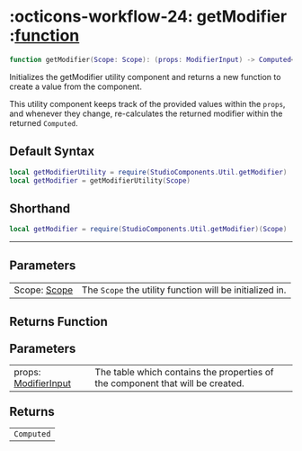 <h1 class="api-header" markdown>
    <span class="api-icon" markdown>:octicons-workflow-24:</span>
    <span class="api-title">getModifier</span>
    <span class="api-type">:</span><a href="https://create.roblox.com/docs/luau/functions" class="api-type">function</a>
</h1>

```lua
function getModifier(Scope: Scope): (props: ModifierInput) -> Computed<any>
```
Initializes the getModifier utility component and returns a new function to create a value from the component.

This utility component keeps track of the provided values within the `props`, and whenever they change, re-calculates the returned modifier within the returned `Computed`.


## Default Syntax

```lua
local getModifierUtility = require(StudioComponents.Util.getModifier)
local getModifier = getModifierUtility(Scope)
```

## Shorthand

```lua
local getModifier = require(StudioComponents.Util.getModifier)(Scope)
```

-----

## Parameters
<span markdown>
    <div class="md-typeset__table">
        <table>
            <tbody>
                <tr>
                    <td class="api-param-highlight">Scope: <a href="">Scope</a></td>
                    <td>The <code>Scope</code> the utility function will be initialized in.</td>
                </tr>
            </tbody>
        </table>
    </div>
</span>

## Returns Function
<span markdown>
    <div class="md-typeset__table" id="api-returns-function-table">
        <h2 style="margin: 1.1em 0 .64em">Parameters</h2>
        <table>
            <tbody>
                <tr>
                    <td class="api-param-highlight">props: <a href="../../../types/util/getModifier">ModifierInput</a></td>
                    <td>The table which contains the properties of the component that will be created.</td>
                </tr>
            </tbody>
        </table>
        <h2 style="margin: 1.1em 0 .64em">Returns</h2>
        <table>
            <tbody>
                <tr>
                    <td class="api-return-box"><a><code>Computed<any></code></a></td>
                </tr>
            </tbody>
        </table>
    </div>
</div>